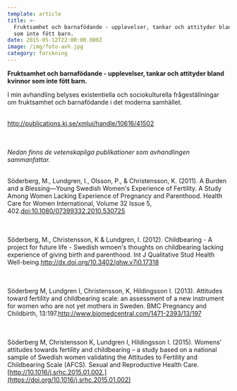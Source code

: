 ```yaml
---
template: article
title: >-
  Fruktsamhet och barnafödande - upplevelser, tankar och attityder bland kvinnor
  som inte fött barn.
date: 2015-05-12T22:00:00.000Z
image: /img/foto-avh.jpg
category: forskning
---
```

**Fruktsamhet och barnafödande - upplevelser, tankar och attityder bland kvinnor som inte fött barn.**

I min avhandling belyses existentiella och sociokulturella frågeställningar om fruktsamhet och barnafödande i det moderna samhället. <br/><br/>

<http://publications.ki.se/xmlui/handle/10616/41502>

<br/><br/>*Nedan finns de vetenskapliga publikationer som avhandlingen sammanfattar.*<br/><br/>

Söderberg, M., Lundgren, I., Olsson, P., & Christensson, K. (2011). A Burden and a Blessing—Young Swedish Women's Experience of Fertility. A Study Among Women Lacking Experience of Pregnancy and Parenthood. Health Care for Women International, Volume 32 Issue 5, 402.[doi:10.1080/07399332.2010.530725](https://doi.org/10.1080/07399332.2010.530725)

<br/><br/>Söderberg, M., Christensson, K & Lundgren, I. (2012). Childbearing - A project for future life - Swedish wmoen's thoughts on childbearing lacking experience of giving birth and parenthood. Int J Qualitative Stud Health Well-being.<http://dx.doi.org/10.3402/qhw.v7i0.17318>

<br/><br/>Söderberg M, Lundgren I, Christensson, K, Hildingsson I. (2013). Attitudes toward fertility and childbearing scale: an assessment of a new instrument for women who are not yet mothers in Sweden. BMC Pregnancy and Childbirth, 13:197.<http://www.biomedcentral.com/1471-2393/13/197>

<br/><br/>Söderberg M, Christensson K, Lundgren I, Hildingsson I. (2015). Womens’ attitudes towards fertility and childbearing – a study based on a national sample of Swedish women validating the Attitudes to Fertility and Childbearing Scale (AFCS). Sexual and Reproductive Health Care.[http://10.1016/j.srhc.2015.01.002.](https://doi.org/10.1016/j.srhc.2015.01.002)